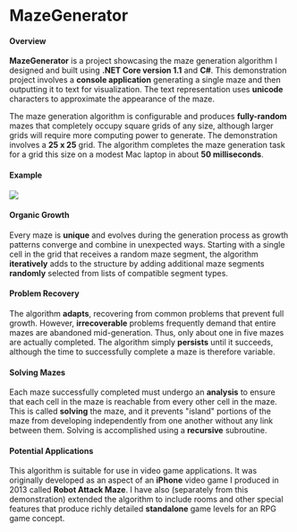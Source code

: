 # MazeGenerator

#### Overview

**MazeGenerator** is a project showcasing the maze generation algorithm I designed and built using **.NET Core version 1.1** and **C#**. This demonstration project involves a **console application** generating a single maze and then outputting it to text for visualization. The text representation uses **unicode** characters to approximate the appearance of the maze.

The maze generation algorithm is configurable and produces **fully-random** mazes that completely occupy square grids of any size, although larger grids will require more computing power to generate. The demonstration involves a **25 x 25** grid. The algorithm completes the maze generation task for a grid this size on a modest Mac laptop in about **50 milliseconds**.

#### Example

![](http://www.digitalwizardry.ca/maze.png)

#### Organic Growth

Every maze is **unique** and evolves during the generation process as growth patterns converge and combine in unexpected ways. Starting with a single cell in the grid that receives a random maze segment, the algorithm **iteratively** adds to the structure by adding additional maze segments **randomly** selected from lists of compatible segment types.

#### Problem Recovery

The algorithm **adapts**, recovering from common problems that prevent full growth. However, **irrecoverable** problems frequently demand that entire mazes are abandoned mid-generation. Thus, only about one in five mazes are actually completed. The algorithm simply **persists** until it succeeds, although the time to successfully complete a maze is therefore variable.

#### Solving Mazes

Each maze successfully completed must undergo an **analysis** to ensure that each cell in the maze is reachable from every other cell in the maze. This is called **solving** the maze, and it prevents "island" portions of the maze from developing independently from one another without any link between them. Solving is accomplished using a **recursive** subroutine.

#### Potential Applications

This algorithm is suitable for use in video game applications. It was originally developed as an aspect of an **iPhone** video game I produced in 2013 called **Robot Attack Maze**. I have also (separately from this demonstration) extended the algorithm to include rooms and other special features that produce richly detailed **standalone** game levels for an RPG game concept.